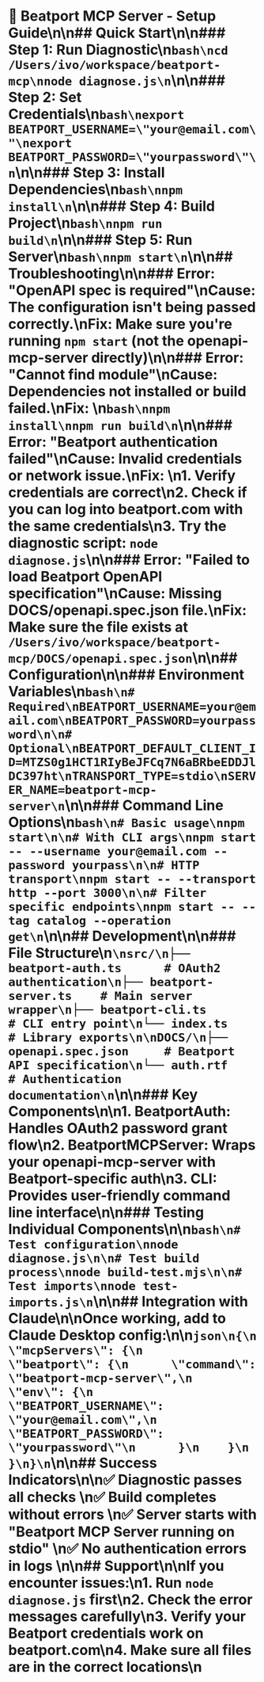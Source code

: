 # 🎵 Beatport MCP Server - Setup Guide\n\n## Quick Start\n\n### Step 1: Run Diagnostic\n```bash\ncd /Users/ivo/workspace/beatport-mcp\nnode diagnose.js\n```\n\n### Step 2: Set Credentials\n```bash\nexport BEATPORT_USERNAME=\"your@email.com\"\nexport BEATPORT_PASSWORD=\"yourpassword\"\n```\n\n### Step 3: Install Dependencies\n```bash\nnpm install\n```\n\n### Step 4: Build Project\n```bash\nnpm run build\n```\n\n### Step 5: Run Server\n```bash\nnpm start\n```\n\n## Troubleshooting\n\n### Error: \"OpenAPI spec is required\"\n**Cause**: The configuration isn't being passed correctly.\n**Fix**: Make sure you're running `npm start` (not the openapi-mcp-server directly)\n\n### Error: \"Cannot find module\"\n**Cause**: Dependencies not installed or build failed.\n**Fix**: \n```bash\nnpm install\nnpm run build\n```\n\n### Error: \"Beatport authentication failed\"\n**Cause**: Invalid credentials or network issue.\n**Fix**: \n1. Verify credentials are correct\n2. Check if you can log into beatport.com with the same credentials\n3. Try the diagnostic script: `node diagnose.js`\n\n### Error: \"Failed to load Beatport OpenAPI specification\"\n**Cause**: Missing DOCS/openapi.spec.json file.\n**Fix**: Make sure the file exists at `/Users/ivo/workspace/beatport-mcp/DOCS/openapi.spec.json`\n\n## Configuration\n\n### Environment Variables\n```bash\n# Required\nBEATPORT_USERNAME=your@email.com\nBEATPORT_PASSWORD=yourpassword\n\n# Optional\nBEATPORT_DEFAULT_CLIENT_ID=MTZS0g1HCT1RIyBeJFCq7N6aBRbeEDDJlDC397ht\nTRANSPORT_TYPE=stdio\nSERVER_NAME=beatport-mcp-server\n```\n\n### Command Line Options\n```bash\n# Basic usage\nnpm start\n\n# With CLI args\nnpm start -- --username your@email.com --password yourpass\n\n# HTTP transport\nnpm start -- --transport http --port 3000\n\n# Filter specific endpoints\nnpm start -- --tag catalog --operation get\n```\n\n## Development\n\n### File Structure\n```\nsrc/\n├── beatport-auth.ts      # OAuth2 authentication\n├── beatport-server.ts    # Main server wrapper\n├── beatport-cli.ts       # CLI entry point\n└── index.ts              # Library exports\n\nDOCS/\n├── openapi.spec.json     # Beatport API specification\n└── auth.rtf              # Authentication documentation\n```\n\n### Key Components\n\n1. **BeatportAuth**: Handles OAuth2 password grant flow\n2. **BeatportMCPServer**: Wraps your openapi-mcp-server with Beatport-specific auth\n3. **CLI**: Provides user-friendly command line interface\n\n### Testing Individual Components\n\n```bash\n# Test configuration\nnode diagnose.js\n\n# Test build process\nnode build-test.mjs\n\n# Test imports\nnode test-imports.js\n```\n\n## Integration with Claude\n\nOnce working, add to Claude Desktop config:\n\n```json\n{\n  \"mcpServers\": {\n    \"beatport\": {\n      \"command\": \"beatport-mcp-server\",\n      \"env\": {\n        \"BEATPORT_USERNAME\": \"your@email.com\",\n        \"BEATPORT_PASSWORD\": \"yourpassword\"\n      }\n    }\n  }\n}\n```\n\n## Success Indicators\n\n✅ **Diagnostic passes all checks**  \n✅ **Build completes without errors**  \n✅ **Server starts with \"Beatport MCP Server running on stdio\"**  \n✅ **No authentication errors in logs**  \n\n## Support\n\nIf you encounter issues:\n1. Run `node diagnose.js` first\n2. Check the error messages carefully\n3. Verify your Beatport credentials work on beatport.com\n4. Make sure all files are in the correct locations\n
